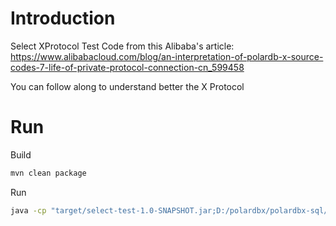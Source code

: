 # Introduction

Select XProtocol Test
Code from this Alibaba's article:  
https://www.alibabacloud.com/blog/an-interpretation-of-polardb-x-source-codes-7-life-of-private-protocol-connection-cn_599458

You can follow along to understand better the X Protocol

# Run

Build

```bash
mvn clean package
```

Run

```bash
java -cp "target/select-test-1.0-SNAPSHOT.jar;D:/polardbx/polardbx-sql/polardbx-rpc/target/polardbx-rpc-5.4.19-SNAPSHOT.jar;D:/polardbx/polardbx-sql/polardbx-common/target/polardbx-common-5.4.19-SNAPSHOT.jar" GalaxyTest
```
